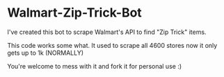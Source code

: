 # Walmart-Zip-Trick-Bot

I've created this bot to scrape Walmart's API to find "Zip Trick" items. 

This code works some what. It used to scrape all 4600 stores now it only gets up to 1k (NORMALLY)

You're welcome to mess with it and fork it for personal use :)
